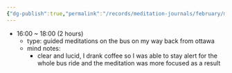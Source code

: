 ```yaml
---
{"dg-publish":true,"permalink":"/records/meditation-journals/february/meditation-journal-for-2023-02-24/","tags":["type/meditation-journal-entry info/phil-384/meditation-journal-entry"]}
---
```



- 16:00 ~ 18:00 (2 hours)
	- type: guided meditations on the bus on my way back from ottawa
	- mind notes: 
		- clear and lucid, I drank coffee so I was able to stay alert for the whole bus ride and the meditation was more focused as a result